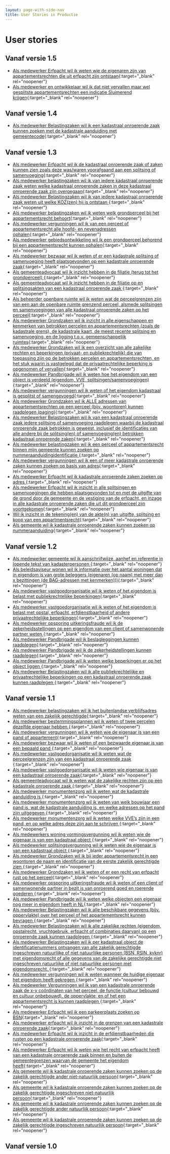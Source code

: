 ```yaml
---
layout: page-with-side-nav
title: User Stories in Productie
---
```


# User stories

## Vanaf versie 1.5

- [Als medewerker Erfpacht wil ik weten wie de eigenaren zijn van appartementsrechten die uit erfpacht zijn ontstaan](https://github.com/VNG-Realisatie/Haal-Centraal-BRK-bevragen/issues/882){:target="_blank" rel="noopener"}
- [Als medewerker en ontwikkelaar wil ik dat niet vervallen maar wel gesplitste appartementsrechten een indicatie Sluimerend krijgen](https://github.com/VNG-Realisatie/Haal-Centraal-BRK-bevragen/issues/843){:target="_blank" rel="noopener"}

## Vanaf versie 1.4

- [Als medewerker Belastingzaken wil ik een kadastraal onroerende zaak kunnen zoeken met de kadastrale aanduiding met gemeentecode](https://github.com/VNG-Realisatie/Haal-Centraal-BRK-bevragen/issues/883){:target="_blank" rel="noopener"}

## Vanaf versie 1.3

- [Als medewerker Erfpacht wil ik de kadastraal onroerende zaak of zaken kunnen zien zoals deze was/waren voorafgaand aan een splitsing of samenvoeging](https://github.com/VNG-Realisatie/Haal-Centraal-BRK-bevragen/issues/832){:target="_blank" rel="noopener"}
- [Als medewerker belastingzaken wil ik van iedere kadastraal onroerende zaak weten welke kadastraal onroerende zaken in deze kadastraal onroerende zaak zijn overgegaan](https://github.com/VNG-Realisatie/Haal-Centraal-BRK-bevragen/issues/538){:target="_blank" rel="noopener"}
- [Als medewerker Belastingzaken wil ik van iedere kadastraal onroerende zaak weten uit welke KOZ(zen) hij is ontstaan ](https://github.com/VNG-Realisatie/Haal-Centraal-BRK-bevragen/issues/537){:target="_blank" rel="noopener"}
- [Als medewerker belastingzaken wil ik weten welk grondperceel bij het appartementsrecht behoort](https://github.com/VNG-Realisatie/Haal-Centraal-BRK-bevragen/issues/200){:target="_blank" rel="noopener"}
- [Als medewerker vergunningen wil ik van een perceel of appartementsrecht alle hoofd- en nevenadressen ophalen](https://github.com/VNG-Realisatie/Haal-Centraal-BRK-bevragen/issues/199){:target="_blank" rel="noopener"}
- [Als medewerker gebiedsontwikkeling wil ik een grondperceel behorend bij een appartementsrecht kunnen ophalen](https://github.com/VNG-Realisatie/Haal-Centraal-BRK-bevragen/issues/169){:target="_blank" rel="noopener"}
- [Als medewerker bezwaar wil ik weten of er een kadastrale splitsing of samenvoeging heeft plaatsgevonden op een kadastrale onroerende zaak](https://github.com/VNG-Realisatie/Haal-Centraal-BRK-bevragen/issues/141){:target="_blank" rel="noopener"}
- [Als gemeenteadvocaat wil ik inzicht hebben in de filiatie (terug tot het grondperceel) ](https://github.com/VNG-Realisatie/Haal-Centraal-BRK-bevragen/issues/129){:target="_blank" rel="noopener"}
- [Als gemeenteadvocaat wil ik inzicht hebben in de filiatie op en splitsingsakten van een kadastraal onroerende zaak  ](https://github.com/VNG-Realisatie/Haal-Centraal-BRK-bevragen/issues/128){:target="_blank" rel="noopener"}
- [Als beheerder openbare ruimte wil ik weten wat de perceelgrenzen zijn van een aan de openbare ruimte grenzend perceel, alsmede splitsingen en samenvoegingen van alle kadastraal onroerende zaken op het perceel](https://github.com/VNG-Realisatie/Haal-Centraal-BRK-bevragen/issues/115){:target="_blank" rel="noopener"}
- [Als medewerker Grondzaken wil ik inzicht in alle eigenschappen en kenmerken van betrokken percelen en appartementsrechten (zoals de kadastrale grens), de kadastrale kaart, de meest recente splitsing en samenvoeging, en de ligging t.o.v. gemeenschappelijk ruimtes](https://github.com/VNG-Realisatie/Haal-Centraal-BRK-bevragen/issues/79){:target="_blank" rel="noopener"}
- [Als medewerker Grondzaken wil ik een overzicht van alle zakelijke rechten en beperkingen (privaat- en publiekrechtelijk) die van toepassing zijn op de betrokken percelen en appartementsrechten, en het stuk waarin is vastgelegd dat de privaatrechtelijke beperking is opgenomen of vervallen](https://github.com/VNG-Realisatie/Haal-Centraal-BRK-bevragen/issues/78){:target="_blank" rel="noopener"}
- [Als medewerker Pandbrigade wil ik weten hoe het eigendom van een object is verdeeld (eigendom, VVE, splitsingen/samenvoegingen)](https://github.com/VNG-Realisatie/Haal-Centraal-BRK-bevragen/issues/69){:target="_blank" rel="noopener"}
- [Als medewerker vergunningen wil ik weten of het eigendom kadastraal is gesplitst of samengevoegd](https://github.com/VNG-Realisatie/Haal-Centraal-BRK-bevragen/issues/58){:target="_blank" rel="noopener"}
- [Als medewerker Grondzaken wil ik ALLE adressen van appartementsrechten op een perceel (bijv. woontoren) kunnen raadplegen (paging)](https://github.com/VNG-Realisatie/Haal-Centraal-BRK-bevragen/issues/49){:target="_blank" rel="noopener"}
- [Als medewerker Belastingzaken wil ik van een kadastraal onroerende zaak iedere splitsing of samenvoeging raadplegen waarbij de kadastraal onroerende zaak betrokken is geweest, inclusief de identificaties van alle andere bij de splitsing(en) of samenvoeging(en) betrokken kadastraal onroerende zaken](https://github.com/VNG-Realisatie/Haal-Centraal-BRK-bevragen/issues/42){:target="_blank" rel="noopener"}
- [Als medewerker belastingzaken wil ik  een  perceel of appartementsrecht binnen mijn gemeente kunnen zoeken op nummeraanduidingidentificatie   ](https://github.com/VNG-Realisatie/Haal-Centraal-BRK-bevragen/issues/41){:target="_blank" rel="noopener"}
- [Als medewerker vergunningen wil ik een of meer kadastrale onroerende zaken kunnen zoeken op basis van adres](https://github.com/VNG-Realisatie/Haal-Centraal-BRK-bevragen/issues/38){:target="_blank" rel="noopener"}
- [Als medewerker Erfpacht wil ik kadastrale onroerende zaken zoeken op adres ](https://github.com/VNG-Realisatie/Haal-Centraal-BRK-bevragen/issues/34){:target="_blank" rel="noopener"}
- [Als medewerker Erfpacht wil ik inzicht in alle splitsingen en samenvoegingen die hebben plaatsgevonden tot en met de uitgifte van de grond door de gemeente en de vestiging van de erfpacht, en inzage in alle kadastrale onroerende zaken die uit dit grondperceel zijn voortgekomen](https://github.com/VNG-Realisatie/Haal-Centraal-BRK-bevragen/issues/33){:target="_blank" rel="noopener"}
- [Wil ik inzicht in de tekening(en) van de akte(n) van uitgifte, splitsing en koop van een appartmentsrecht](https://github.com/VNG-Realisatie/Haal-Centraal-BRK-bevragen/issues/32){:target="_blank" rel="noopener"}
- [Als gemeente wil ik kadastrale onroerende zaken kunnen zoeken op nummeraanduiding](https://github.com/VNG-Realisatie/Haal-Centraal-BRK-bevragen/issues/7){:target="_blank" rel="noopener"}

## Vanaf versie 1.2

- [Als medewerker gemeente wil ik aanschrijfwijze, aanhef en referentie in lopende tekst van kadasterpersonen ](https://github.com/VNG-Realisatie/Haal-Centraal-BRK-bevragen/issues/375){:target="_blank" rel="noopener"}
- [Als beleidsaviseur wonen wil ik informatie over het aantal woningen dat in eigendom is van grote beleggers (eigenaren (op naam) met meer dan x bezittingen (de BAG-adressen met kenmerken)))](https://github.com/VNG-Realisatie/Haal-Centraal-BRK-bevragen/issues/170){:target="_blank" rel="noopener"}
- [Als medewerker vastgoedorganisatie wil ik weten of het eigendom is belast met publiekrechtelijke beperkingen](https://github.com/VNG-Realisatie/Haal-Centraal-BRK-bevragen/issues/133){:target="_blank" rel="noopener"}
- [Als medewerker vastgoedorganisatie wil ik weten of het eigendom is belast met opstal, erfpacht, erfdienstbaarheid of andere privaatrechtelijke beperkingen](https://github.com/VNG-Realisatie/Haal-Centraal-BRK-bevragen/issues/132){:target="_blank" rel="noopener"}
- [Als medewerker opsporing uitkeringsfraude wil ik de zekerheidsstellingen op een eigendom van een client of samenwonende partner weten ](https://github.com/VNG-Realisatie/Haal-Centraal-BRK-bevragen/issues/75){:target="_blank" rel="noopener"}
- [Als medewerker Pandbrigade wil ik beslagleggingen kunnen raadplegen](https://github.com/VNG-Realisatie/Haal-Centraal-BRK-bevragen/issues/68){:target="_blank" rel="noopener"}
- [Als medewerker Pandbrigade wil ik de zekerheidstellingen kunnen raadplegen](https://github.com/VNG-Realisatie/Haal-Centraal-BRK-bevragen/issues/67){:target="_blank" rel="noopener"}
- [Als medewerker Pandbrigade wil ik weten welke beperkingen er op het object liggen ](https://github.com/VNG-Realisatie/Haal-Centraal-BRK-bevragen/issues/66){:target="_blank" rel="noopener"}
- [Als medewerker Belastingzaken wil ik alle publiekrechtelijke en privaatrechtelijke beperkingen op een kadastraal onroerende zaak kunnen raadplegen ](https://github.com/VNG-Realisatie/Haal-Centraal-BRK-bevragen/issues/48){:target="_blank" rel="noopener"}

## Vanaf versie 1.1

- [Als medewerker belastingzaken wil ik het buitenlandse verblijfsadres weten van een zakelijk gerechtigde](https://github.com/VNG-Realisatie/Haal-Centraal-BRK-bevragen/issues/780){:target="_blank" rel="noopener"}
- [Als medewerker bestemmingsplannen wil ik weten of twee percelen dezelfde eigenaar hebben ](https://github.com/VNG-Realisatie/Haal-Centraal-BRK-bevragen/issues/162){:target="_blank" rel="noopener"}
- [Als medewerker vergunningen wil ik weten wie de eigenaar is van een pand of appartement](https://github.com/VNG-Realisatie/Haal-Centraal-BRK-bevragen/issues/158){:target="_blank" rel="noopener"}
- [Als medewerker bezwaar wil ik weten of een bezwaarde eigenaar is van een bepaald pand ](https://github.com/VNG-Realisatie/Haal-Centraal-BRK-bevragen/issues/140){:target="_blank" rel="noopener"}
- [Als medewerker vastgoedorganisatie wil ik weten wat de perceelgrenzen zijn van een kadastraal onroerende zaak ](https://github.com/VNG-Realisatie/Haal-Centraal-BRK-bevragen/issues/134){:target="_blank" rel="noopener"}
- [Als medewerker vastgoedorganisatie wil ik weten wie eigenaar is van een kadastraal onroerende zaak](https://github.com/VNG-Realisatie/Haal-Centraal-BRK-bevragen/issues/131){:target="_blank" rel="noopener"}
- [Als gemeenteadvocaat wil ik weten wat de zakelijke rechten zijn op een kadastrale onroerende zaak  ](https://github.com/VNG-Realisatie/Haal-Centraal-BRK-bevragen/issues/127){:target="_blank" rel="noopener"}
- [Als medewerker monumentenzorg wil ik weten wat de kadastrale aanduiding is ](https://github.com/VNG-Realisatie/Haal-Centraal-BRK-bevragen/issues/125){:target="_blank" rel="noopener"}
- [Als medewerker monumentenzorg wil ik weten van welk bouwjaar een pand is, wat de kadastrale aanduiding is, en welke adressen op het pand zijn uitgegeven ](https://github.com/VNG-Realisatie/Haal-Centraal-BRK-bevragen/issues/124){:target="_blank" rel="noopener"}
- [Als medewerker monumentenzorg wil ik weten welke VVE’s zijn in een  pand, en op welke adres deze zijn aan te schrijven ](https://github.com/VNG-Realisatie/Haal-Centraal-BRK-bevragen/issues/123){:target="_blank" rel="noopener"}
- [Als medewerkers woning vormingsvergunning wil ik weten wie de eigenaar is van een kadastraal object ](https://github.com/VNG-Realisatie/Haal-Centraal-BRK-bevragen/issues/120){:target="_blank" rel="noopener"}
- [Als medewerker splitsingsvergunning wil ik weten wie de eigenaar is van een kadastraal object  ](https://github.com/VNG-Realisatie/Haal-Centraal-BRK-bevragen/issues/118){:target="_blank" rel="noopener"}
- [Als medewerker Grondzaken wil ik bij ieder appartementsrecht in een woontoren de naam en identificatie van de eerste zakelijk gerechtigde zien ](https://github.com/VNG-Realisatie/Haal-Centraal-BRK-bevragen/issues/82){:target="_blank" rel="noopener"}
- [Als medewerker Grondzaken wil ik weten of er een recht van erfpacht rust op het perceel](https://github.com/VNG-Realisatie/Haal-Centraal-BRK-bevragen/issues/80){:target="_blank" rel="noopener"}
- [Als medewerker opsporing uitkeringsfraude wil ik weten of een client of samenwonende partner in bezit is van onroerend goed en roerende goederen ](https://github.com/VNG-Realisatie/Haal-Centraal-BRK-bevragen/issues/72){:target="_blank" rel="noopener"}
- [Als medewerker Pandbrigade wil ik weten welke objecten een eigenaar nog meer in eigendom heeft in NL](https://github.com/VNG-Realisatie/Haal-Centraal-BRK-bevragen/issues/61){:target="_blank" rel="noopener"}
- [Als medewerker Belastingzaken wil ik alle beschikbare gegevens (bijv. oppervlakte) over het perceel of het appartementsrecht kunnen bevragen ](https://github.com/VNG-Realisatie/Haal-Centraal-BRK-bevragen/issues/46){:target="_blank" rel="noopener"}
- [Als medewerker Belastingzaken wil ik alle zakelijke rechten (eigendom, opstalrecht, vruchtgebruik, erfpacht of combinaties daarvan) op een onroerende zaak kunnen raadplegen ](https://github.com/VNG-Realisatie/Haal-Centraal-BRK-bevragen/issues/44){:target="_blank" rel="noopener"}
- [Als medewerker Belastingzaken wil ik per kadastraal object de identificatienummers ontvangen van alle zakelijk gerechtigde ingeschreven natuurlijke of niet natuurlijke personen (BSN, RSIN, kvknr) met eigendomsrecht of alle gegevens van de zakelijke gerechtigde niet ingeschreven natuurlijke of niet natuurlijke personen met eigendomsrecht. ](https://github.com/VNG-Realisatie/Haal-Centraal-BRK-bevragen/issues/43){:target="_blank" rel="noopener"}
- [Als medewerker vergunningen wil ik weten wanneer de huidige eigenaar het eigendom heeft gekregen ](https://github.com/VNG-Realisatie/Haal-Centraal-BRK-bevragen/issues/37){:target="_blank" rel="noopener"}
- [Als medewerker Vergunningen wil ik van een kadastrale onroerende zaak de x-y coördinaten van het perceel, de functie (cultuur bebouwd en cultuur onbebouwd), de oppervlakte, en of het een appartementsrecht is kunnen raadplegen ](https://github.com/VNG-Realisatie/Haal-Centraal-BRK-bevragen/issues/36){:target="_blank" rel="noopener"}
- [Als medewerker Erfpacht wil ik een parkeerplaats zoeken op BSN](https://github.com/VNG-Realisatie/Haal-Centraal-BRK-bevragen/issues/35){:target="_blank" rel="noopener"}
- [Als medewerker erfpacht wil ik inzicht in de grenzen van een kadastrale onroerende zaak](https://github.com/VNG-Realisatie/Haal-Centraal-BRK-bevragen/issues/31){:target="_blank" rel="noopener"}
- [Als medewerker Erfpacht wil ik inzicht in de erfdienstbaarheden die rusten op een kadastrale onroerende zaak](https://github.com/VNG-Realisatie/Haal-Centraal-BRK-bevragen/issues/30){:target="_blank" rel="noopener"}
- [Als medewerker Erfpacht wil ik weten wie het recht van erfpacht heeft van een kadastrale onroerende zaak binnen en buiten de gemeentegrenzen waarvan de gemeente het eigendom heeft](https://github.com/VNG-Realisatie/Haal-Centraal-BRK-bevragen/issues/28){:target="_blank" rel="noopener"}
- [Als gemeente wil ik kadastrale onroerende zaken kunnen zoeken op de zakelijk gerechtigde ander niet-natuurlijk persoon](https://github.com/VNG-Realisatie/Haal-Centraal-BRK-bevragen/issues/6){:target="_blank" rel="noopener"}
- [Als gemeente wil ik kadastrale onroerende zaken kunnen zoeken op de zakelijk gerechtigde ingeschreven niet-natuurlijk persoon](https://github.com/VNG-Realisatie/Haal-Centraal-BRK-bevragen/issues/5){:target="_blank" rel="noopener"}
- [Als gemeente wil ik kadastrale onroerende zaken kunnen zoeken op de zakelijk gerechtigde ander natuurlijk persoon](https://github.com/VNG-Realisatie/Haal-Centraal-BRK-bevragen/issues/3){:target="_blank" rel="noopener"}
- [Als gemeente wil ik kadastrale onroerende zaken kunnen zoeken op de zakelijk gerechtigde ingeschreven natuurlijk persoon](https://github.com/VNG-Realisatie/Haal-Centraal-BRK-bevragen/issues/2){:target="_blank" rel="noopener"}

## Vanaf versie 1.0



